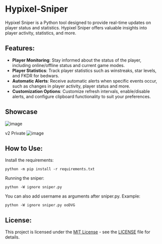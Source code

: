 # Hypixel-Sniper

Hypixel Sniper is a Python tool designed to provide real-time updates on player status and statistics. Hypixel Sniper offers valuable insights into player activity, statistics, and more.

## Features:

- **Player Monitoring**: Stay informed about the status of the player, including online/offline status and current game modes.
- **Player Statistics**: Track player statistics such as winstreaks, star levels, and FKDR for bedwars.
- **Automatic Alerts**: Receive automatic alerts when specific events occur, such as changes in player activity, player status and more.
- **Customization Options**: Customize refresh intervals, enable/disable alerts, and configure clipboard functionality to suit your preferences.

## Showcase

![image](https://github.com/YongSheng109/Hypixel-Sniper/assets/93895098/e36bf8db-510b-4c07-934f-561f4f08feef)

v2 Private
![image](https://github.com/YongSheng109/Hypixel-Sniper/assets/93895098/08cd314d-91b5-4118-8f9f-c6c462b28b39)

## How to Use:

Install the requirements:
```
python -m pip install -r requirements.txt
```

Running the sniper:
```
python -W ignore sniper.py
```
You can also add username as arguments after sniper.py.
Example:

```
python -W ignore sniper.py ooDVG
```

## License:

This project is licensed under the [MIT License](LICENSE) - see the [LICENSE](LICENSE) file for details.

